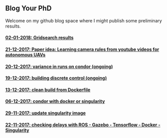 ## Blog Your PhD

Welcome on my github blog space where I might publish some preliminary results.

#### [02-01-2018: Gridsearch results](./docs/gridsearch.md)

#### [21-12-2017: Paper idea: Learning camera rules from youtube videos for autonomous UAVs](./docs/gan_rl.md)

#### [20-12-2017: variance in runs on condor (ongoing)](./docs/variance.md)

#### [19-12-2017: building discrete control (ongoing)](./docs/discrete_control.md)

#### [13-12-2017: clean build from Dockerfile](./docs/docker_build.md)

#### [06-12-2017: condor with docker or singularity](./docs/sing_dock_on_condor.md)

#### [29-11-2017: update singularity image](./docs/sing_dock_esat.md)

#### [22-11-2017: checking delays with ROS - Gazebo - Tensorflow - Docker - Singularity](./docs/delays.md)

